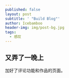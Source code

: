 ```yaml
---
published: false
layout: post
subtitle: ' "Build Blog"'
author: Icebamboo
header-img: img/post-bg.jpg
tags:
  - 感叹
---
```

## 又弄了一晚上

加好了评论功能和作品的页面。
